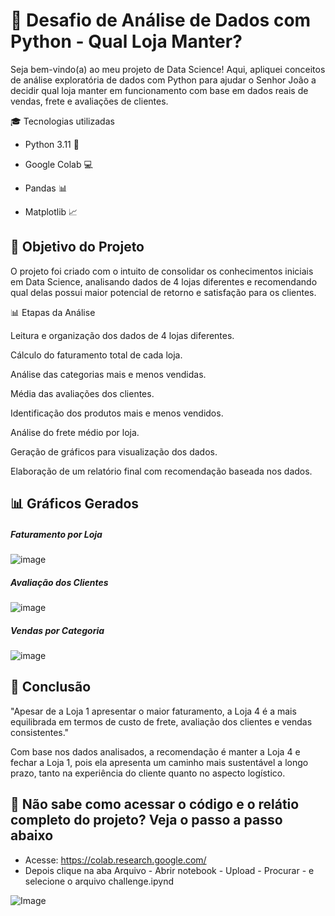 <h1>🚀 Desafio de Análise de Dados com Python - Qual Loja Manter?</h1>

Seja bem-vindo(a) ao meu projeto de Data Science! Aqui, apliquei conceitos de análise exploratória de dados com Python para ajudar o Senhor João a decidir qual loja manter em funcionamento com base em dados reais de vendas, frete e avaliações de clientes.

🎓 Tecnologias utilizadas

- Python 3.11 🐍

- Google Colab 💻

- Pandas 📊

- Matplotlib 📈

<h2>🤖 Objetivo do Projeto</h2>

O projeto foi criado com o intuito de consolidar os conhecimentos iniciais em Data Science, analisando dados de 4 lojas diferentes e recomendando qual delas possui maior potencial de retorno e satisfação para os clientes.

📊 Etapas da Análise

Leitura e organização dos dados de 4 lojas diferentes.

Cálculo do faturamento total de cada loja.

Análise das categorias mais e menos vendidas.

Média das avaliações dos clientes.

Identificação dos produtos mais e menos vendidos.

Análise do frete médio por loja.

Geração de gráficos para visualização dos dados.

Elaboração de um relatório final com recomendação baseada nos dados.

<h2>📊 Gráficos Gerados</h2>

<h5>Faturamento por Loja</h5>

![image](https://github.com/user-attachments/assets/e3443333-f86d-47ea-87da-b49f6375fb37)

<h5>Avaliação dos Clientes</h5>

![image](https://github.com/user-attachments/assets/2cbf733b-8a89-46cd-89d5-ae5220b69c62)

<h5>Vendas por Categoria</h5>

![image](https://github.com/user-attachments/assets/c3b04495-1832-422f-8fb5-fb69b5db7a45)



<h2>📖 Conclusão</h2>

"Apesar de a Loja 1 apresentar o maior faturamento, a Loja 4 é a mais equilibrada em termos de custo de frete, avaliação dos clientes e vendas consistentes."

Com base nos dados analisados, a recomendação é manter a Loja 4 e fechar a Loja 1, pois ela apresenta um caminho mais sustentável a longo prazo, tanto na experiência do cliente quanto no aspecto logístico.

<h2>🚀 Não sabe como acessar o código e o relátio completo do projeto? Veja o passo a passo abaixo</h2>

- Acesse: https://colab.research.google.com/
- Depois clique na aba Arquivo - Abrir notebook - Upload - Procurar - e selecione o arquivo challenge.ipynd

  
![Image](https://github.com/user-attachments/assets/4f0bc08d-5cf6-4641-bbb1-a86f55528355)

